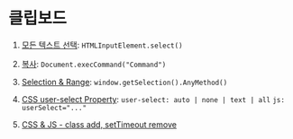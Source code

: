 # 클립보드

1. [모든 텍스트 선택](https://developer.mozilla.org/en-US/docs/Web/API/HTMLInputElement/select): `HTMLInputElement.select()`

2. [복사](https://developer.mozilla.org/ko/docs/Web/API/Document/execCommand): `Document.execCommand("Command")`

3. [Selection & Range](https://gdtbgl93.tistory.com/175): `window.getSelection().AnyMethod()`

4. [CSS user-select Property](https://www.w3schools.com/cssref/css3_pr_user-select.asp): `user-select: auto | none | text | all` `js: userSelect="..."`

5. [CSS & JS - class add, setTimeout remove](https://www.youtube.com/watch?v=9-vBx7F0lns)
